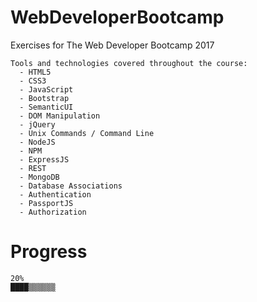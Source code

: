 # WebDeveloperBootcamp

Exercises for The Web Developer Bootcamp 2017

    Tools and technologies covered throughout the course:
      - HTML5
      - CSS3
      - JavaScript
      - Bootstrap
      - SemanticUI
      - DOM Manipulation
      - jQuery
      - Unix Commands / Command Line
      - NodeJS
      - NPM
      - ExpressJS
      - REST
      - MongoDB
      - Database Associations
      - Authentication
      - PassportJS
      - Authorization
      

# Progress

    20%
    ████▒▒▒▒▒▒
